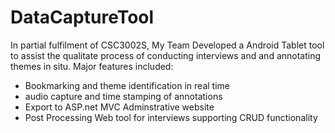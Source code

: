 # DataCaptureTool

In partial fulfilment of CSC3002S, My Team Developed a Android Tablet tool to assist the qualitate process
of conducting interviews and and annotating themes in situ. Major features included:
- Bookmarking and theme identification in real time
- audio capture and time stamping of annotations
- Export to ASP.net MVC Adminstrative website
- Post Processing Web tool for interviews supporting CRUD functionality
